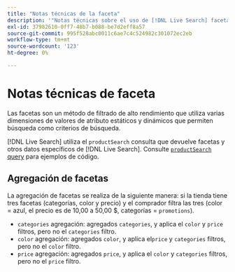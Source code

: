 ```yaml
---
title: "Notas técnicas de la faceta"
description: '"Notas técnicas sobre el uso de [!DNL Live Search] facetas".'
exl-id: 37982610-0ff7-48b7-b088-be7d2eff8a57
source-git-commit: 995f528abc0011c6ae7c4c524982c301072ec2eb
workflow-type: tm+mt
source-wordcount: '123'
ht-degree: 0%

---
```


# Notas técnicas de faceta

Las facetas son un método de filtrado de alto rendimiento que utiliza varias dimensiones de valores de atributo estáticos y dinámicos que permiten búsqueda como criterios de búsqueda.

[!DNL Live Search] utiliza el `productSearch` consulta que devuelve facetas y otros datos específicos de [!DNL Live Search]. Consulte [`productSearch` query](https://developer.adobe.com/commerce/webapi/graphql/schema/live-search/queries/product-search/) para ejemplos de código.

## Agregación de facetas

La agregación de facetas se realiza de la siguiente manera: si la tienda tiene tres facetas (categorías, color y precio) y el comprador filtra las tres (color = azul, el precio es de 10,00 a 50,00 $, categorías = `promotions`).

* `categories` agregación: agregados `categories`, y aplica el `color` y `price` filtros, pero no el `categories` filtro.
* `color` agregación: agregados `color`, y aplica el`price` y `categories` filtros, pero no el `color` filtro.
* `price` agregación: agregados `price`, y aplica el `color` y `categories` filtros, pero no el `price` filtro.
